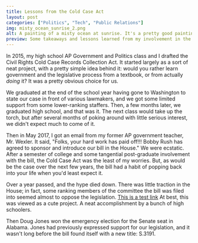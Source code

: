 ```yaml
---
title: Lessons from the Cold Case Act
layout: post
categories: ["Politics", "Tech", "Public Relations"]
img: misty_ocean_sunrise_2.png
alt: A painting of a misty ocean at sunrise. It's a pretty good painting if I do say so myself.
preview: Some takeaways and lessons learned from my involvement in the Civil Rights Cold Case Records Collection Act of 2018, a bill I worked on with my high school classmates which recently passed into law.
---
```


In 2015, my high school AP Government and Politics class and I drafted the Civil Rights Cold Case Records Collection Act. It started largely as a sort of neat project, with a pretty simple idea behind it: would you rather learn government and the legislative process from a textbook, or from actually _doing_ it? It was a pretty obvious choice for us.

We graduated at the end of the school year having gone to Washington to state our case in front of various lawmakers, and we got some limited support from some lower-ranking staffers. Then, a few months later, we graduated high school, and that was it. The next class would take up the torch, but after several months of poking around with little serious interest, we didn't expect much to come of it.

Then in May 2017, I got an email from my former AP government teacher, Mr. Wexler. It said, "Folks, your hard work has paid off!!! Bobby Rush has agreed to sponsor and introduce our bill in the House." We were ecstatic. After a semester of college and some tangential post-graduate involvement with the bill, the Cold Case Act was the least of my worries. But, as would be the case over the next few years, the bill had a habit of popping back into your life when you'd least expect it.

Over a year passed, and the hype died down. There was little traction in the House; in fact, some ranking members of the committee the bill was filed into seemed almost to oppose the legislation. [This is a test link](https://joshuafayer.com/) At best, this was viewed as a cute project. A neat accomplishment by a bunch of high schoolers.

Then Doug Jones won the emergency election for the Senate seat in Alabama. Jones had previously expressed support for our legislation, and it wasn't long before the bill found itself with a new title: S.3191.
